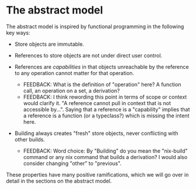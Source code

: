 # The abstract model

The abstract model is inspired by functional programming in the following key ways:

- Store objects are immutable.

- References to store objects are not under direct user control.

- References are *capabilities* in that objects unreachable by the reference to any operation cannot matter for that operation.
    - FEEDBACK: What is the definition of "operation" here? A function call, an operation on a set, a derivation?
    - FEEDBACK: I think rewording this point in terms of scope or context would clarify it. "A reference cannot pull in context that is not accessible by...". Saying that a reference is a "capability" implies that a reference is a function (or a typeclass?) which is missing the intent here.

- Building always creates "fresh" store objects, never conflicting with other builds.
    - FEEDBACK: Word choice: By "Building" do you mean the "nix-build" command or any nix command that builds a derivation? I would also consider changing "other" to "previous".

These properties have many positive ramifications, which we will go over in detail in the sections on the abstract model.
